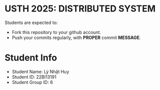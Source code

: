USTH 2025: DISTRIBUTED SYSTEM
=====================================================

Students are expected to:
* Fork this repository to your github account.
* Push your commits regularly, with **PROPER** commit **MESSAGE**.


Student Info
=========================

* Student Name: Lý Nhật Huy
* Student ID: 22BI13191
* Student Group ID: 6
